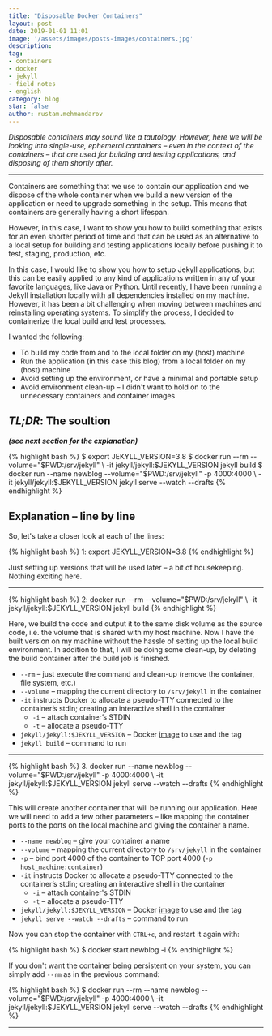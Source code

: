 ```yaml
---
title: "Disposable Docker Containers"
layout: post
date: 2019-01-01 11:01
image: '/assets/images/posts-images/containers.jpg'
description:
tag:
- containers
- docker
- jekyll
- field notes
- english
category: blog
star: false
author: rustam.mehmandarov
---
```


_Disposable containers may sound like a tautology. However, here we will be looking into single-use, ephemeral containers – even in the context of the containers – that are used for building and testing applications, and disposing of them shortly after._

---

Containers are something that we use to contain our application and we dispose of the whole container when we build a new version of the application or need to upgrade something in the setup. This means that containers are generally having a short lifespan.

However, in this case, I want to show you how to build something that exists for an even shorter period of time and that can be used as an alternative to a local setup for building and testing applications locally before pushing it to test, staging, production, etc.

In this case, I would like to show you how to setup Jekyll applications, but this can be easily applied to any kind of applications written in any of your favorite languages, like Java or Python. Until recently, I have been running a Jekyll installation locally with all dependencies installed on my machine. However, it has been a bit challenging when moving between machines and reinstalling operating systems. To simplify the process, I decided to containerize the local build and test processes. 

I wanted the following:

* To build my code from and to the local folder on my (host) machine
* Run the application (in this case this blog) from a local folder on my (host) machine
* Avoid setting up the environment, or have a minimal and portable setup
* Avoid environment clean-up – I didn't want to hold on to the unnecessary containers and container images

## _**TL;DR**_: The soultion 
_**(see next section for the explanation)**_

{% highlight bash %}
$ export JEKYLL_VERSION=3.8
$ docker run --rm --volume="$PWD:/srv/jekyll" \
       -it jekyll/jekyll:$JEKYLL_VERSION jekyll build
$ docker run --name newblog --volume="$PWD:/srv/jekyll" -p 4000:4000 \
       -it jekyll/jekyll:$JEKYLL_VERSION jekyll serve --watch --drafts
{% endhighlight %}

## Explanation – line by line

So, let's take a closer look at each of the lines:

{% highlight bash %}
1: export JEKYLL_VERSION=3.8
{% endhighlight %}

Just setting up versions that will be used later – a bit of housekeeping. Nothing exciting here.

---

{% highlight bash %}
2: docker run --rm --volume="$PWD:/srv/jekyll" \
        -it jekyll/jekyll:$JEKYLL_VERSION jekyll build
{% endhighlight %}

Here, we build the code and output it to the same disk volume as the source code, i.e. the volume that is shared with my host machine. Now I have the built version on my machine without the hassle of setting up the local build environment. In addition to that, I will be doing some clean-up, by deleting the build container after the build job is finished.

* `--rm` – just execute the command and clean-up (remove the container, file system, etc.)
* `--volume` – mapping the current directory to `/srv/jekyll` in the container
* `-it` instructs Docker to allocate a pseudo-TTY connected to the container’s stdin; creating an interactive shell in the container
    * `-i` – attach container’s STDIN
    * `-t` – allocate a pseudo-TTY
* `jekyll/jekyll:$JEKYLL_VERSION` – Docker [image][1] to use and the tag
* `jekyll build` – command to run

---

{% highlight bash %}
3. docker run --name newblog --volume="$PWD:/srv/jekyll" -p 4000:4000 \
        -it jekyll/jekyll:$JEKYLL_VERSION jekyll serve --watch --drafts
{% endhighlight %}

This will create another container that will be running our application. Here we will need to add a few other parameters – like mapping the container ports to the ports on the local machine and giving the container a name.

* `--name newblog` – give your container a name
* `--volume` – mapping the current directory to `/srv/jekyll` in the container
* `-p` – bind port 4000 of the container to TCP port 4000 (`-p host_machine:container`)
* `-it` instructs Docker to allocate a pseudo-TTY connected to the container’s stdin; creating an interactive shell in the container
    * `-i` – attach container's STDIN
    * `-t` – allocate a pseudo-TTY
* `jekyll/jekyll:$JEKYLL_VERSION` – Docker [image][1] to use and the tag
* `jekyll serve --watch --drafts` – command to run

Now you can stop the container with `CTRL+c`, and restart it again with: 

{% highlight bash %}
$ docker start newblog -i
{% endhighlight %}

If you don't want the container being persistent on your system, you can simply add `--rm` as in the previous command:

{% highlight bash %}
$ docker run --rm --name newblog --volume="$PWD:/srv/jekyll" -p 4000:4000 \
       -it jekyll/jekyll:$JEKYLL_VERSION jekyll serve --watch --drafts
{% endhighlight %}


---

[1]: https://github.com/envygeeks/jekyll-docker/blob/master/README.md
